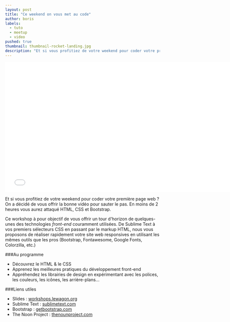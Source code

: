 ```yaml
---
layout: post
title: "Ce weekend on vous met au code"
author: boris
labels:
  - tuto
  - meetup
  - video
pushed: true
thumbnail: thumbnail-rocket-landing.jpg
description: "Et si vous profitiez de votre weekend pour coder votre première page web ? On a décidé de vous offrir la bonne vidéo pour sauter le pas. En moins de 2 heures vous aurez attaqué HTML, CSS et Bootstrap."
---
```


<div class="video-wrapper"><iframe width="750" height="422" src="//www.youtube.com/embed/SXBX5UFHW64?showinfo=0" frameborder="0" allowfullscreen></iframe></div>

Et si vous profitiez de votre weekend pour coder votre première page web ? On a décidé de vous offrir la bonne vidéo pour sauter le pas. En moins de 2 heures vous aurez attaqué HTML, CSS et Bootstrap.

Ce workshop à pour objectif de vous offrir un tour d'horizon de quelques-unes des technologies *front-end* couramment utilisées. De Sublime Text à vos premiers sélecteurs CSS en passant par le markup HTML, nous vous proposons de réaliser rapidement votre site web responsives en utilisant les mêmes outils que les pros (Bootstrap, Fontawesome, Google Fonts, Colorzilla, etc.)

###Au programme

- Découvrez le HTML & le CSS
- Apprenez les meilleures pratiques du développement front-end
- Appréhendez les librairies de design en expérimentant avec les polices, les couleurs, les icônes, les arrière-plans...

###Liens utiles

- Slides : [workshops.lewagon.org](http://workshops.lewagon.org/workshops/landing/index.html#/)
- Sublime Text : [sublimetext.com](http://www.sublimetext.com/)
- Bootstrap : [getbootstrap.com](http://getbootstrap.com/)
- The Noon Project : [thenounproject.com](http://thenounproject.com/)